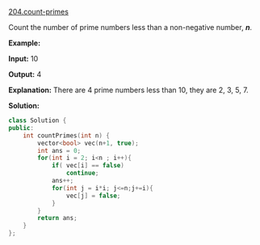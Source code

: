 [204.count-primes](https://leetcode.com/problems/count-primes/)  

Count the number of prime numbers less than a non-negative number, **_n_**.

**Example:**

  
**Input:** 10
  
**Output:** 4
  
**Explanation:** There are 4 prime numbers less than 10, they are 2, 3, 5, 7.  



**Solution:**  

```cpp
class Solution {
public:
    int countPrimes(int n) {
        vector<bool> vec(n+1, true);
        int ans = 0;
        for(int i = 2; i<n ; i++){
            if( vec[i] == false)
                continue;
            ans++;
            for(int j = i*i; j<=n;j+=i){
                vec[j] = false;
            }
        }
        return ans;
    }
};
```
      